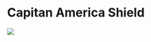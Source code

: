 # Capitan America Shield

<img src = "https://raw.githubusercontent.com/Nukecraft5419/PythonTurtleArt/main/src/python_turtle/Capitan_America_Shield/google-chrome-logo.png">
